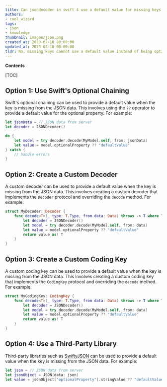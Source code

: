 ```yaml
---
title: Can jsondecoder in swift 4 use a default value for missing keys instead of making them optional properties?
authors:
- cool_wizard
tags:
- json
- knowledge
thumbnail: images/json.png
created_at: 2023-02-10 00:00:00
updated_at: 2023-02-10 00:00:00
tldr: No, missing keys cannot use a default value instead of being optional properties in JSON when using JSONDecoder in Swift 4.
---
```


**Contents**

[TOC]

## Option 1: Use Swift's Optional Chaining

Swift's optional chaining can be used to provide a default value when the key is missing from the JSON data. This involves using the `??` operator to provide a default value for the optional property. For example:

```swift
let jsonData = // JSON data from server
let decoder = JSONDecoder()

do {
    let model = try decoder.decode(MyModel.self, from: jsonData)
    let value = model.optionalProperty ?? "defaultValue"
} catch {
    // handle errors
}
```

## Option 2: Create a Custom Decoder

A custom decoder can be used to provide a default value when the key is missing from the JSON data. This involves creating a custom decoder that implements the `Decoder` protocol and overriding the `decode` method. For example:

```swift
struct MyDecoder: Decoder {
    func decode<T>(_ type: T.Type, from data: Data) throws -> T where T : Decodable {
        let decoder = JSONDecoder()
        let model = try decoder.decode(MyModel.self, from: data)
        let value = model.optionalProperty ?? "defaultValue"
        return value as! T
    }
}
```

## Option 3: Create a Custom Coding Key

A custom coding key can be used to provide a default value when the key is missing from the JSON data. This involves creating a custom coding key that implements the `CodingKey` protocol and overriding the `decode` method. For example:

```swift
struct MyCodingKey: CodingKey {
    func decode<T>(_ type: T.Type, from data: Data) throws -> T where T : Decodable {
        let decoder = JSONDecoder()
        let model = try decoder.decode(MyModel.self, from: data)
        let value = model.optionalProperty ?? "defaultValue"
        return value as! T
    }
}
```

## Option 4: Use a Third-Party Library

Third-party libraries such as [SwiftyJSON](https://github.com/SwiftyJSON/SwiftyJSON) can be used to provide a default value when the key is missing from the JSON data. For example:

```swift
let json = // JSON data from server
let jsonObject = JSON(data: json)
let value = jsonObject["optionalProperty"].stringValue ?? "defaultValue"
```
